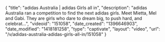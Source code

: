 {
    "title": "adidas Australia | adidas Girls all in",
    "description": "adidas Australia ran a competition to find the next adidas girls. Meet Mietta, Mel and Gabi. They are girls who dare to dream big, to push hard, and celebrat...",
    "videoid": "151058",
    "date_created": "1396646903",
    "date_modified": "1418181258",
    "type": "captivate",
    "layout": "video",
    "url": "\/v\/adidas-australia-adidas-girls-all-in\/151058"
}